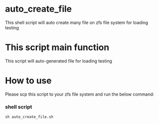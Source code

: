 # auto_create_file
This shell script will auto create many file on zfs file system for loading testing
# This script main function
This script will auto-generated file for loading testing
# How to use
Please scp this script to your zfs file system and run the below command:
### shell script
```shell script
sh auto_create_file.sh
```
